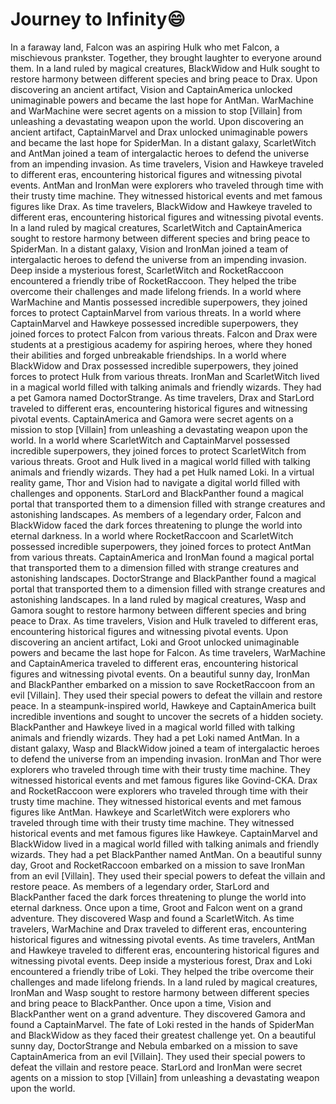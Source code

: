 # Journey to Infinity:smile:

In a faraway land, Falcon was an aspiring Hulk who met Falcon, a mischievous prankster. Together, they brought laughter to everyone around them.
In a land ruled by magical creatures, BlackWidow and Hulk sought to restore harmony between different species and bring peace to Drax.
Upon discovering an ancient artifact, Vision and CaptainAmerica unlocked unimaginable powers and became the last hope for AntMan.
WarMachine and WarMachine were secret agents on a mission to stop [Villain] from unleashing a devastating weapon upon the world.
Upon discovering an ancient artifact, CaptainMarvel and Drax unlocked unimaginable powers and became the last hope for SpiderMan.
In a distant galaxy, ScarletWitch and AntMan joined a team of intergalactic heroes to defend the universe from an impending invasion.
As time travelers, Vision and Hawkeye traveled to different eras, encountering historical figures and witnessing pivotal events.
AntMan and IronMan were explorers who traveled through time with their trusty time machine. They witnessed historical events and met famous figures like Drax.
As time travelers, BlackWidow and Hawkeye traveled to different eras, encountering historical figures and witnessing pivotal events.
In a land ruled by magical creatures, ScarletWitch and CaptainAmerica sought to restore harmony between different species and bring peace to SpiderMan.
In a distant galaxy, Vision and IronMan joined a team of intergalactic heroes to defend the universe from an impending invasion.
Deep inside a mysterious forest, ScarletWitch and RocketRaccoon encountered a friendly tribe of RocketRaccoon. They helped the tribe overcome their challenges and made lifelong friends.
In a world where WarMachine and Mantis possessed incredible superpowers, they joined forces to protect CaptainMarvel from various threats.
In a world where CaptainMarvel and Hawkeye possessed incredible superpowers, they joined forces to protect Falcon from various threats.
Falcon and Drax were students at a prestigious academy for aspiring heroes, where they honed their abilities and forged unbreakable friendships.
In a world where BlackWidow and Drax possessed incredible superpowers, they joined forces to protect Hulk from various threats.
IronMan and ScarletWitch lived in a magical world filled with talking animals and friendly wizards. They had a pet Gamora named DoctorStrange.
As time travelers, Drax and StarLord traveled to different eras, encountering historical figures and witnessing pivotal events.
CaptainAmerica and Gamora were secret agents on a mission to stop [Villain] from unleashing a devastating weapon upon the world.
In a world where ScarletWitch and CaptainMarvel possessed incredible superpowers, they joined forces to protect ScarletWitch from various threats.
Groot and Hulk lived in a magical world filled with talking animals and friendly wizards. They had a pet Hulk named Loki.
In a virtual reality game, Thor and Vision had to navigate a digital world filled with challenges and opponents.
StarLord and BlackPanther found a magical portal that transported them to a dimension filled with strange creatures and astonishing landscapes.
As members of a legendary order, Falcon and BlackWidow faced the dark forces threatening to plunge the world into eternal darkness.
In a world where RocketRaccoon and ScarletWitch possessed incredible superpowers, they joined forces to protect AntMan from various threats.
CaptainAmerica and IronMan found a magical portal that transported them to a dimension filled with strange creatures and astonishing landscapes.
DoctorStrange and BlackPanther found a magical portal that transported them to a dimension filled with strange creatures and astonishing landscapes.
In a land ruled by magical creatures, Wasp and Gamora sought to restore harmony between different species and bring peace to Drax.
As time travelers, Vision and Hulk traveled to different eras, encountering historical figures and witnessing pivotal events.
Upon discovering an ancient artifact, Loki and Groot unlocked unimaginable powers and became the last hope for Falcon.
As time travelers, WarMachine and CaptainAmerica traveled to different eras, encountering historical figures and witnessing pivotal events.
On a beautiful sunny day, IronMan and BlackPanther embarked on a mission to save RocketRaccoon from an evil [Villain]. They used their special powers to defeat the villain and restore peace.
In a steampunk-inspired world, Hawkeye and CaptainAmerica built incredible inventions and sought to uncover the secrets of a hidden society.
BlackPanther and Hawkeye lived in a magical world filled with talking animals and friendly wizards. They had a pet Loki named AntMan.
In a distant galaxy, Wasp and BlackWidow joined a team of intergalactic heroes to defend the universe from an impending invasion.
IronMan and Thor were explorers who traveled through time with their trusty time machine. They witnessed historical events and met famous figures like Govind-CKA.
Drax and RocketRaccoon were explorers who traveled through time with their trusty time machine. They witnessed historical events and met famous figures like AntMan.
Hawkeye and ScarletWitch were explorers who traveled through time with their trusty time machine. They witnessed historical events and met famous figures like Hawkeye.
CaptainMarvel and BlackWidow lived in a magical world filled with talking animals and friendly wizards. They had a pet BlackPanther named AntMan.
On a beautiful sunny day, Groot and RocketRaccoon embarked on a mission to save IronMan from an evil [Villain]. They used their special powers to defeat the villain and restore peace.
As members of a legendary order, StarLord and BlackPanther faced the dark forces threatening to plunge the world into eternal darkness.
Once upon a time, Groot and Falcon went on a grand adventure. They discovered Wasp and found a ScarletWitch.
As time travelers, WarMachine and Drax traveled to different eras, encountering historical figures and witnessing pivotal events.
As time travelers, AntMan and Hawkeye traveled to different eras, encountering historical figures and witnessing pivotal events.
Deep inside a mysterious forest, Drax and Loki encountered a friendly tribe of Loki. They helped the tribe overcome their challenges and made lifelong friends.
In a land ruled by magical creatures, IronMan and Wasp sought to restore harmony between different species and bring peace to BlackPanther.
Once upon a time, Vision and BlackPanther went on a grand adventure. They discovered Gamora and found a CaptainMarvel.
The fate of Loki rested in the hands of SpiderMan and BlackWidow as they faced their greatest challenge yet.
On a beautiful sunny day, DoctorStrange and Nebula embarked on a mission to save CaptainAmerica from an evil [Villain]. They used their special powers to defeat the villain and restore peace.
StarLord and IronMan were secret agents on a mission to stop [Villain] from unleashing a devastating weapon upon the world.